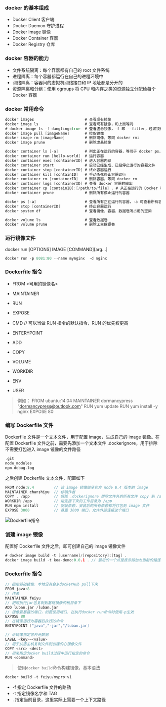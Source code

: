 ### docker 的基本组成

- Docker Client 客户端
- Docker Daemon 守护进程
- Docker Image 镜像
- Docker Container 容器
- Docker Registry 仓库

### docker 容器的能力

- 文件系统隔离：每个容器都有自己的 root 文件系统
- 进程隔离：每个容器都运行在自己的进程环境中
- 网络隔离：容器间的虚拟机网络接口和 IP 地址都是分开的
- 资源隔离和分组：使用 cgroups 将 CPU 和内存之类的资源独立分配给每个 Docker 容器

### docker 常用命令

```go
docker images                       # 查看现有镜像
docker image ls                     # 查看现有镜像，和上面等同
# docker image ls -f dangling=true  # 查看虚悬镜像，-f 即 --filter，过滤镜像
docker image pull [imageName]       # 拉取镜像
docker image rm [imageName]         # 删除镜像，等同 docker rmi
docker image prune                  # 删除虚悬镜像

docker container ls [-a]            # 列出正在运行的容器，等同于 docker ps，-a 可查看所有容器
docker container run [hello-world]  # 运行容器
docker container exec [containerID] # 进入容器内部
docker container start              # 启动已经生成、已经停止运行的容器文件
docker container stop [containerID] # 终止容器运行
docker container kill [containID]   # 手动杀死终止容器运行
docker container rm [containerID]   # 删除容器，等同 docker rm
docker container logs [containerID] # 查看 docker 容器的输出
docker container cp [containID]:[/path/to/file] . # 从正在运行的 Docker 容器里面，将文件拷贝到本机
docker container prune              # 删除所有停止运行的容器

docker ps [-a]                      # 查看所有正在运行的容器，-a 可查看所有容器
docker stop [containerID]           # 终止容器运行
docker system df                    # 查看镜像、容器、数据卷所占用的空间

docker volume ls                    # 查看数据卷
docker volume prune                 # 删除无主数据卷
```

### 运行镜像文件

docker run [OPTIONS] IMAGE [COMMAND][arg...]

```go
docker run -p 8081:80 --name mynginx  -d nginx
```

### Dockerfile 指令

- FROM <可用的镜像名>
- MAINTAINER <name>
- RUN
- EXPOSE

- CMD // 可以当做 RUN 指令的默认指令，RUN 的优先权更高
- ENTERYPOINT
- ADD
- COPY
- VOLUME

- WORKDIR
- ENV
- USER

> 例如：
> FROM ubuntu:14.04
> MAINTAINER dormancypress "dormancypress@outlook.com"
> RUN yum update
> RUN yum install -y nginx
> EXPOSE 80

### 编写 Dockerfile 文件

Dockerfile 文件是一个文本文件，用于配置 image，生成自己的 image 镜像。在配置 Dockerfile 文件之前，需要先添加一个文本文件 .dockerignore，用于排除不需要打包进入 image 镜像的文件路径

```go
.git
node_modules
npm-debug.log
```

之后创建 Dockerfile 文本文件，配置如下

```go
FROM node:8.4         // 该 image 镜像继承官方 node 8.4 版本的 image
MAINTAINER chanshiyu  // 标明作者
COPY . /app           // 将除 .dockerignore 排除文件外的所有文件 copy 到 /app 目录
WORKDIR /app          // 指定接下来的工作目录为 /app
RUN npm install       // 安装依赖，安装后的所有依赖都将打包到 image 文件
EXPOSE 3000           // 暴露 3000 端口，允许外部连接这个端口
```

![Dockerfile指令](https://i.loli.net/2019/10/15/A97FQVGICh4B1Lb.png)

### 创建 image 镜像

配置好 Dockerfile 文件之后，即可创建自己的 image 镜像文件

```go
# docker image build -t [username]/[repository]:[tag] .
docker image build -t koa-demo:0.0.1 . // 最后的一个点是表示路劲为当前的路径
```

### Dockerfile 指令

```go
// 指定基础镜像，本地没有会从dockerHub pull下来
FROM java:8
// 作者
MAINTAINER feiyu
// 把可执行jar包复制到基础镜像的根目录下
ADD luban.jar /luban.jar
// 镜像要暴露的端口，如要使用端口，在执行docker run命令时使用-p生效
EXPOSE 80
// 在镜像运行为容器后执行的命令
ENTRYPOINT ["java","-jar","/luban.jar]
```

```go
// 给镜像指定各种元数据
LABEL <key>=<value>
// 用于从宿主机复制文件到创建的心镜像文件
COPY <src> <dest>
// 用来指定docker build过程中运行指定的命令
RUN <command>
```

> 使用`docker build`命令构建镜像，基本语法

```go
docker build -t feiyu/mypro:v1
```

- -f 指定 Dockerfile 文件的路劲
- -t 指定镜像名字和 TAG
- . 指定当前目录，这里实际上需要一个上下文路径
